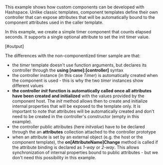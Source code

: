 
This example shows how custom components can be developed with Hashspace. Unlike classic templates, component templates define their own controller that can expose attributes that will be automatically bound to the component attributes used in the caller template. 

In this example, we create a simple timer component that counts elapsed seconds. It supports a single optional attribute to set the init timer value.

[#output]

The differences with the non-componentized timer sample are that:

- the *timer* template doesn't use function arguments, but declares its controller through the **using [name]:[controller]** syntax
- the controller instance (in this case *Timer*) is automatically created when the component is used - this is why the two *timer* instances show different values
- **the controller *init* function is automatically called once all attributes have been created and initialized** with the values provided by the component host. The *init* method allows then to create and initialize internal properties that will be exposed to the template only. It is important to note that attributes will be automatically created and don't need to be created in the controller's constructor (empty in this example).
- the controller public attributes (here *initvalue*) have to be declared through the an **attributes** collection attached to the controller prototype
- when an attribute is set by an external object (e.g. the host or the component template), the **on[AttributeName]Change** method is called if the attribute binding is declared as *1-way* or *2-way*. This allows synchronization of internal properties bound to public attributes - but we don't need this possibility in this example.

